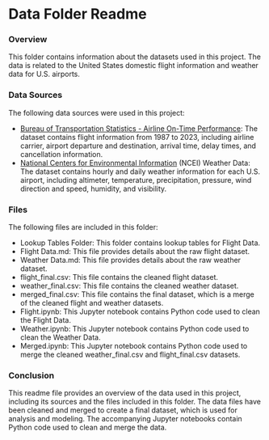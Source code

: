 # Data Folder Readme
### Overview
This folder contains information about the datasets used in this project. The data is related to the United States domestic flight information and weather data for U.S. airports.

### Data Sources
The following data sources were used in this project:
- [Bureau of Transportation Statistics - Airline On-Time Performance](https://www.transtats.bts.gov/TableInfo.asp?gnoyr_VQ=FGJ&QO_fu146_anzr=b0-gvzr&V0s1_b0yB=D): The dataset contains flight information from 1987 to 2023, including airline carrier, airport departure and destination, arrival time, delay times, and cancellation information.
- [National Centers for Environmental Information](https://www.ncei.noaa.gov/cdo-web/datatools/lcd) (NCEI) Weather Data: The dataset contains hourly and daily weather information for each U.S. airport, including altimeter, temperature, precipitation, pressure, wind direction and speed, humidity, and visibility.

### Files
The following files are included in this folder:
- Lookup Tables Folder: This folder contains lookup tables for Flight Data.
- Flight Data.md: This file provides details about the raw flight dataset.
- Weather Data.md: This file provides details about the raw weather dataset.
- flight_final.csv: This file contains the cleaned flight dataset.
- weather_final.csv: This file contains the cleaned weather dataset.
- merged_final.csv: This file contains the final dataset, which is a merge of the cleaned flight and weather datasets.
- Flight.ipynb: This Jupyter notebook contains Python code used to clean the Flight Data.
- Weather.ipynb: This Jupyter notebook contains Python code used to clean the Weather Data.
- Merged.ipynb: This Jupyter notebook contains Python code used to merge the cleaned weather_final.csv and flight_final.csv datasets.

### Conclusion
This readme file provides an overview of the data used in this project, including its sources and the files included in this folder. The data files have been cleaned and merged to create a final dataset, which is used for analysis and modeling. The accompanying Jupyter notebooks contain Python code used to clean and merge the data.
